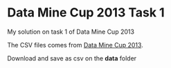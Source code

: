 # Data Mine Cup 2013 Task 1

My solution on task 1 of Data Mine Cup 2013

The CSV files comes from [Data Mine Cup 2013](https://www.data-mining-cup.com/reviews/dmc-2013/).

Download and save as csv on the **data** folder
